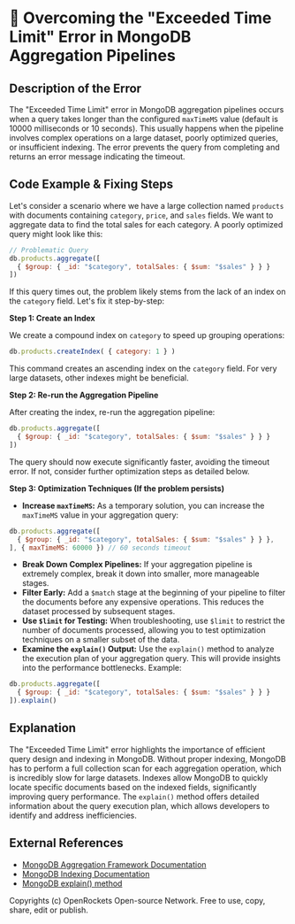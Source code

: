 # 🐞 Overcoming the "Exceeded Time Limit" Error in MongoDB Aggregation Pipelines


## Description of the Error

The "Exceeded Time Limit" error in MongoDB aggregation pipelines occurs when a query takes longer than the configured `maxTimeMS` value (default is 10000 milliseconds or 10 seconds). This usually happens when the pipeline involves complex operations on a large dataset, poorly optimized queries, or insufficient indexing.  The error prevents the query from completing and returns an error message indicating the timeout.


## Code Example & Fixing Steps

Let's consider a scenario where we have a large collection named `products` with documents containing `category`, `price`, and `sales` fields.  We want to aggregate data to find the total sales for each category. A poorly optimized query might look like this:

```javascript
// Problematic Query
db.products.aggregate([
  { $group: { _id: "$category", totalSales: { $sum: "$sales" } } }
])
```

If this query times out, the problem likely stems from the lack of an index on the `category` field. Let's fix it step-by-step:

**Step 1: Create an Index**

We create a compound index on `category` to speed up grouping operations:

```javascript
db.products.createIndex( { category: 1 } )
```

This command creates an ascending index on the `category` field.  For very large datasets, other indexes might be beneficial. 

**Step 2: Re-run the Aggregation Pipeline**

After creating the index, re-run the aggregation pipeline:

```javascript
db.products.aggregate([
  { $group: { _id: "$category", totalSales: { $sum: "$sales" } } }
])
```

The query should now execute significantly faster, avoiding the timeout error.  If not, consider further optimization steps as detailed below.


**Step 3:  Optimization Techniques (If the problem persists)**

* **Increase `maxTimeMS`:** As a temporary solution, you can increase the `maxTimeMS` value in your aggregation query:

```javascript
db.products.aggregate([
  { $group: { _id: "$category", totalSales: { $sum: "$sales" } } },
], { maxTimeMS: 60000 }) // 60 seconds timeout
```
* **Break Down Complex Pipelines:** If your aggregation pipeline is extremely complex, break it down into smaller, more manageable stages.
* **Filter Early:** Add a `$match` stage at the beginning of your pipeline to filter the documents before any expensive operations. This reduces the dataset processed by subsequent stages.
* **Use `$limit` for Testing:** When troubleshooting, use `$limit` to restrict the number of documents processed, allowing you to test optimization techniques on a smaller subset of the data.
* **Examine the `explain()` Output:** Use the `explain()` method to analyze the execution plan of your aggregation query. This will provide insights into the performance bottlenecks. Example:

```javascript
db.products.aggregate([
  { $group: { _id: "$category", totalSales: { $sum: "$sales" } } }
]).explain()
```


## Explanation

The "Exceeded Time Limit" error highlights the importance of efficient query design and indexing in MongoDB. Without proper indexing, MongoDB has to perform a full collection scan for each aggregation operation, which is incredibly slow for large datasets. Indexes allow MongoDB to quickly locate specific documents based on the indexed fields, significantly improving query performance.  The `explain()` method offers detailed information about the query execution plan, which allows developers to identify and address inefficiencies.


## External References

* [MongoDB Aggregation Framework Documentation](https://www.mongodb.com/docs/manual/aggregation/)
* [MongoDB Indexing Documentation](https://www.mongodb.com/docs/manual/indexes/)
* [MongoDB explain() method](https://www.mongodb.com/docs/manual/reference/method/cursor.explain/)


Copyrights (c) OpenRockets Open-source Network. Free to use, copy, share, edit or publish.

